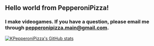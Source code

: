 ## Hello world from PepperoniPizza!
### I make videogames. If you have a question, please email me through pepperonipizza.main@gmail.com.

[![KPepperoniPizza's GitHub stats](https://github-readme-stats.vercel.app/api?username=kPepperoniPizza)](https://github.com/kPepperoniPizza/github-readme-stats)
